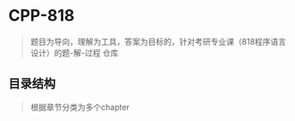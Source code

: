 # CPP-818
> 题目为导向，理解为工具，答案为目标的，针对考研专业课（818程序语言设计）的题-解-过程 仓库

## 目录结构
> 根据章节分类为多个chapter

<!--stackedit_data:
eyJoaXN0b3J5IjpbNTY2NDU0MTgyXX0=
-->
